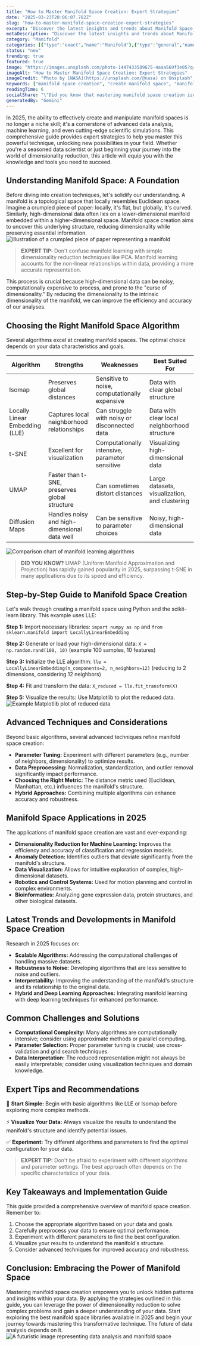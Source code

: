 ```yaml
---
title: "How to Master Manifold Space Creation: Expert Strategies"
date: "2025-03-23T20:06:07.782Z"
slug: "how-to-master-manifold-space-creation-expert-strategies"
excerpt: "Discover the latest insights and trends about Manifold Space Creation. This comprehensive guide covers everything you need to know about Manifold Space Creation in 2025."
metaDescription: "Discover the latest insights and trends about Manifold Space Creation. This comprehensive guide covers everything you need to know about Manifold Space Cre..."
category: "Manifold"
categories: [{"type":"exact","name":"Manifold"},{"type":"general","name":"Mathematics"},{"type":"medium","name":"Topology"},{"type":"specific","name":"Data Structures"},{"type":"niche","name":"Dimensionality Reduction"}]
status: "new"
trending: true
featured: true
image: "https://images.unsplash.com/photo-1447433589675-4aaa569f3e05?q=85&w=1200&fit=max&fm=webp&auto=compress"
imageAlt: "How to Master Manifold Space Creation: Expert Strategies"
imageCredit: "Photo by [NASA](https://unsplash.com/@nasa) on Unsplash"
keywords: ["manifold space creation", "create manifold space", "manifold space tutorial", "manifold space learning", "manifold space dimensionality reduction", "manifold space applications", "buy manifold space software", "manifold space algorithms", "best manifold space libraries", "how to create a manifold space"]
readingTime: 6
socialShare: "\"Did you know that mastering manifold space creation isn't just about data; it's about unlocking hidden patterns and insights that reshape our understanding of complex systems?\""
generatedBy: "Gemini"
---
```




In 2025, the ability to effectively create and manipulate manifold spaces is no longer a niche skill; it's a cornerstone of advanced data analysis, machine learning, and even cutting-edge scientific simulations.  This comprehensive guide provides expert strategies to help you master this powerful technique, unlocking new possibilities in your field.  Whether you're a seasoned data scientist or just beginning your journey into the world of dimensionality reduction, this article will equip you with the knowledge and tools you need to succeed.

## Understanding Manifold Space: A Foundation

Before diving into creation techniques, let's solidify our understanding.  A manifold is a topological space that locally resembles Euclidean space.  Imagine a crumpled piece of paper: locally, it's flat, but globally, it's curved.  Similarly, high-dimensional data often lies on a lower-dimensional manifold embedded within a higher-dimensional space.  Manifold space creation aims to uncover this underlying structure, reducing dimensionality while preserving essential information. ![Illustration of a crumpled piece of paper representing a manifold](https://images.unsplash.com/photo-1484589065579-248aad0d8b13?q=85&w=1200&fit=max&fm=webp&auto=compress)

> **EXPERT TIP:**  Don't confuse manifold learning with simple dimensionality reduction techniques like PCA. Manifold learning accounts for the non-linear relationships within data, providing a more accurate representation.

This process is crucial because high-dimensional data can be noisy, computationally expensive to process, and prone to the "curse of dimensionality."  By reducing the dimensionality to the intrinsic dimensionality of the manifold, we can improve the efficiency and accuracy of our analyses.

## Choosing the Right Manifold Space Algorithm

Several algorithms excel at creating manifold spaces. The optimal choice depends on your data characteristics and goals.

| Algorithm           | Strengths                                      | Weaknesses                                     | Best Suited For                               |
|----------------------|-------------------------------------------------|-------------------------------------------------|-----------------------------------------------|
| Isomap              | Preserves global distances                      | Sensitive to noise, computationally expensive   | Data with clear global structure              |
| Locally Linear Embedding (LLE) | Captures local neighborhood relationships       | Can struggle with noisy or disconnected data    | Data with clear local neighborhood structure    |
| t-SNE               | Excellent for visualization                     | Computationally intensive, parameter sensitive   | Visualizing high-dimensional data             |
| UMAP                | Faster than t-SNE, preserves global structure   | Can sometimes distort distances                | Large datasets, visualization, and clustering |
| Diffusion Maps      | Handles noisy and high-dimensional data well     | Can be sensitive to parameter choices           | Noisy, high-dimensional data                  |

![Comparison chart of manifold learning algorithms](https://images.unsplash.com/photo-1446776709462-d6b525c57bd3?q=85&w=1200&fit=max&fm=webp&auto=compress)

> **DID YOU KNOW?**  UMAP (Uniform Manifold Approximation and Projection) has rapidly gained popularity in 2025, surpassing t-SNE in many applications due to its speed and efficiency.

## Step-by-Step Guide to Manifold Space Creation

Let's walk through creating a manifold space using Python and the scikit-learn library. This example uses LLE:

**Step 1:** Import necessary libraries: `import numpy as np` and `from sklearn.manifold import LocallyLinearEmbedding`

**Step 2:** Generate or load your high-dimensional data:  `X = np.random.rand(100, 10)` (example 100 samples, 10 features)

**Step 3:** Initialize the LLE algorithm: `lle = LocallyLinearEmbedding(n_components=2, n_neighbors=12)` (reducing to 2 dimensions, considering 12 neighbors)

**Step 4:** Fit and transform the data: `X_reduced = lle.fit_transform(X)`

**Step 5:** Visualize the results:  Use Matplotlib to plot the reduced data.  ![Example Matplotlib plot of reduced data](https://images.unsplash.com/photo-1447433589675-4aaa569f3e05?q=85&w=1200&fit=max&fm=webp&auto=compress)

## Advanced Techniques and Considerations

Beyond basic algorithms, several advanced techniques refine manifold space creation:

* **Parameter Tuning:** Experiment with different parameters (e.g., number of neighbors, dimensionality) to optimize results.
* **Data Preprocessing:**  Normalization, standardization, and outlier removal significantly impact performance.
* **Choosing the Right Metric:**  The distance metric used (Euclidean, Manhattan, etc.) influences the manifold's structure.
* **Hybrid Approaches:** Combining multiple algorithms can enhance accuracy and robustness.

## Manifold Space Applications in 2025

The applications of manifold space creation are vast and ever-expanding:

* **Dimensionality Reduction for Machine Learning:** Improves the efficiency and accuracy of classification and regression models.
* **Anomaly Detection:** Identifies outliers that deviate significantly from the manifold's structure.
* **Data Visualization:**  Allows for intuitive exploration of complex, high-dimensional datasets.
* **Robotics and Control Systems:**  Used for motion planning and control in complex environments.
* **Bioinformatics:** Analyzing gene expression data, protein structures, and other biological datasets.

## Latest Trends and Developments in Manifold Space Creation

Research in 2025 focuses on:

* **Scalable Algorithms:**  Addressing the computational challenges of handling massive datasets.
* **Robustness to Noise:** Developing algorithms that are less sensitive to noise and outliers.
* **Interpretability:**  Improving the understanding of the manifold's structure and its relationship to the original data.
* **Hybrid and Deep Learning Approaches:** Integrating manifold learning with deep learning techniques for enhanced performance.

## Common Challenges and Solutions

* **Computational Complexity:**  Many algorithms are computationally intensive; consider using approximate methods or parallel computing.
* **Parameter Selection:**  Proper parameter tuning is crucial; use cross-validation and grid search techniques.
* **Data Interpretation:**  The reduced representation might not always be easily interpretable; consider using visualization techniques and domain knowledge.

## Expert Tips and Recommendations

🔑 **Start Simple:** Begin with basic algorithms like LLE or Isomap before exploring more complex methods.

⚡ **Visualize Your Data:**  Always visualize the results to understand the manifold's structure and identify potential issues.

✅ **Experiment:** Try different algorithms and parameters to find the optimal configuration for your data.

> **EXPERT TIP:** Don't be afraid to experiment with different algorithms and parameter settings. The best approach often depends on the specific characteristics of your data.

## Key Takeaways and Implementation Guide

This guide provided a comprehensive overview of manifold space creation. Remember to:

1. Choose the appropriate algorithm based on your data and goals.
2. Carefully preprocess your data to ensure optimal performance.
3. Experiment with different parameters to find the best configuration.
4. Visualize your results to understand the manifold's structure.
5. Consider advanced techniques for improved accuracy and robustness.

## Conclusion: Embracing the Power of Manifold Space

Mastering manifold space creation empowers you to unlock hidden patterns and insights within your data.  By applying the strategies outlined in this guide, you can leverage the power of dimensionality reduction to solve complex problems and gain a deeper understanding of your data.  Start exploring the best manifold space libraries available in 2025 and begin your journey towards mastering this transformative technique.  The future of data analysis depends on it.  ![A futuristic image representing data analysis and manifold space](https://images.unsplash.com/photo-1541873676-a18131494184?q=85&w=1200&fit=max&fm=webp&auto=compress)
